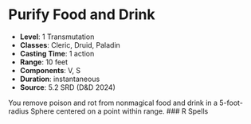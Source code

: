 # Purify Food and Drink

- **Level**: 1 Transmutation
- **Classes**: Cleric, Druid, Paladin
- **Casting Time**: 1 action
- **Range**: 10 feet
- **Components**: V, S
- **Duration**: instantaneous
- **Source**: 5.2 SRD (D&D 2024)

You remove poison and rot from nonmagical food and drink in a 5-foot-radius Sphere centered on a point within range. ### R Spells

